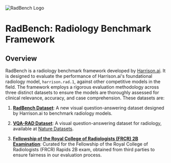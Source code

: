 ![RadBench Logo](https://harrison-ai.github.io/radbench/resources/logo_font_azure.png)

# RadBench: Radiology Benchmark Framework


## Overview

RadBench is a radiology benchmark framework developed by [Harrison.ai](https://harrison.ai/). It is designed to evaluate the performance of Harrison.ai's foundational radiology model, `harrison.rad.1`, against other competitive models in the field. The framework employs a rigorous evaluation methodology across three distinct datasets to ensure the models are thoroughly assessed for clinical relevance, accuracy, and case comprehension. These datasets are:

1. [**RadBench Dataset**](https://harrison-ai.github.io/radbench/datasets/radbench): A new visual question-answering dataset designed by Harrison.ai to benchmark radiology models.
   
2. [**VQA-RAD Dataset**](https://harrison-ai.github.io/radbench/datasets/vqa-rad): A visual question-answering dataset for radiology, available at [Nature Datasets](https://www.nature.com/articles/sdata2018251).
   
3. [**Fellowship of the Royal College of Radiologists (FRCR) 2B Examination**](https://harrison-ai.github.io/radbench/datasets/frcr): Curated for the Fellowship of the Royal College of Radiologists (FRCR) Rapids 2B exam, obtained from third parties to ensure fairness in our evaluation process.
